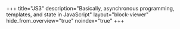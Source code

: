 +++
title="JS3"
description="Basically, asynchronous programming, templates, and state in JavaScript"
layout="block-viewer"
hide_from_overview="true"
noindex="true"
+++
